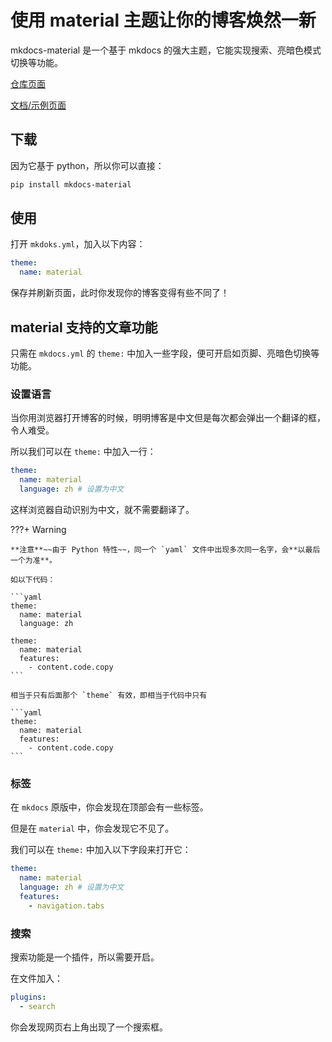 # 使用 material 主题让你的博客焕然一新

mkdocs-material 是一个基于 mkdocs 的强大主题，它能实现搜索、亮暗色模式切换等功能。

[仓库页面](https://github.com/squidfunk/mkdocs-material)

[文档/示例页面](https://squidfunk.github.io/mkdocs-material/)

## 下载

因为它基于 python，所以你可以直接：

```powershell
pip install mkdocs-material
```

## 使用

打开 `mkdoks.yml`，加入以下内容：

```yaml
theme: 
  name: material
```

保存并刷新页面，此时你发现你的博客变得有些不同了！

## material 支持的文章功能

只需在 `mkdocs.yml` 的 `theme:` 中加入一些字段，便可开启如页脚、亮暗色切换等功能。

### 设置语言

当你用浏览器打开博客的时候，明明博客是中文但是每次都会弹出一个翻译的框，令人难受。

所以我们可以在 `theme:` 中加入一行：

```yaml hl_lines="3"
theme:
  name: material
  language: zh # 设置为中文
```

这样浏览器自动识别为中文，就不需要翻译了。

???+ Warning

    **注意**~~由于 Python 特性~~，同一个 `yaml` 文件中出现多次同一名字，会**以最后一个为准**。

    如以下代码：

    ```yaml
    theme:
      name: material
      language: zh
    
    theme:
      name: material
      features:
        - content.code.copy
    ```

    相当于只有后面那个 `theme` 有效，即相当于代码中只有

    ```yaml
    theme:
      name: material
      features:
        - content.code.copy
    ```

### 标签

在 `mkdocs` 原版中，你会发现在顶部会有一些标签。

但是在 `material` 中，你会发现它不见了。

我们可以在 `theme:` 中加入以下字段来打开它：

```yaml hl_lines="4 5"
theme:
  name: material
  language: zh # 设置为中文
  features:
    - navigation.tabs
```

### 搜索

搜索功能是一个插件，所以需要开启。

在文件加入：

```yaml
plugins:
  - search
```

你会发现网页右上角出现了一个搜索框。


